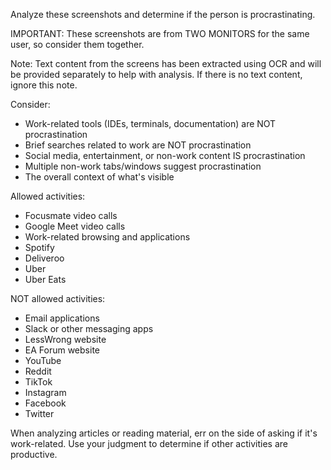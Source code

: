 Analyze these screenshots and determine if the person is procrastinating. 

IMPORTANT: These screenshots are from TWO MONITORS for the same user, so consider them together.

Note: Text content from the screens has been extracted using OCR and will be provided separately to help with analysis. If there is no text content, ignore this note.

Consider:
- Work-related tools (IDEs, terminals, documentation) are NOT procrastination
- Brief searches related to work are NOT procrastination
- Social media, entertainment, or non-work content IS procrastination
- Multiple non-work tabs/windows suggest procrastination
- The overall context of what's visible

Allowed activities:
- Focusmate video calls
- Google Meet video calls
- Work-related browsing and applications
- Spotify
- Deliveroo
- Uber
- Uber Eats

NOT allowed activities:
- Email applications
- Slack or other messaging apps
- LessWrong website
- EA Forum website
- YouTube
- Reddit
- TikTok
- Instagram
- Facebook
- Twitter

When analyzing articles or reading material, err on the side of asking if it's work-related. Use your judgment to determine if other activities are productive.
